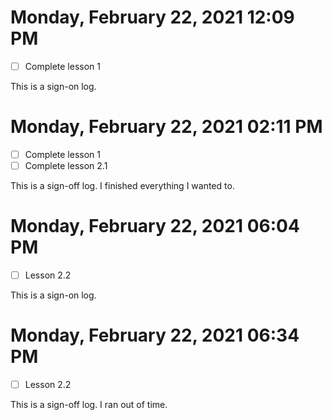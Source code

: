 # Monday, February 22, 2021 12:09 PM
- [ ] Complete lesson 1
 
This is a sign-on log. 
 
# Monday, February 22, 2021 02:11 PM
- [ ] Complete lesson 1
- [ ] Complete lesson 2.1
 
This is a sign-off log. I finished everything I wanted to.
 
# Monday, February 22, 2021 06:04 PM
- [ ] Lesson 2.2
 
This is a sign-on log. 
 
# Monday, February 22, 2021 06:34 PM
- [ ] Lesson 2.2
 
This is a sign-off log. I ran out of time. 

